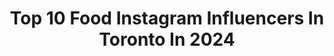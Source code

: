 ---
title: Top 10 Food Instagram Influencers In Toronto In 2024
description: >-
  Find top food Instagram influencers in Toronto in 2024. Most popular hashtags: #torontofoodie #tastetoronto #toronto #torontofood.
platform: Instagram
hits: 209
text_top: Identify the best Instagram accounts on inBeat.
text_bottom: Our platform holds 209 Instagram influencers like this in Toronto, Canada for you to connect with.
profiles:
  - username: "micheatsmuch"
    fullname: >-
      Michelle • Toronto Food Blog
    bio: >-
      🍜exploring food in Toronto and Markham 👩🏻‍💻accountant by day, foodie by night 💌dm / email for tasty partnerships
    location: "Canada"
    followers: 11063
    engagement: 557
    commentsToLikes: 0.169255
    id: clb9x52ur7oa90i23zjtnfn90
    verified: false
    hashtags: "#torontoeats, #torontofoodies, #yyzeats, #foodgasm"
  - username: "bigbellymel"
    fullname: >-
      BIG BELLY MEL🧋
    bio: >-
      📍Scarborough, ON — Food • Travel • Lifestyle — Always thinking about my next bite! — TikTok: bigbellymel 💌 Bigbellymel@gmail.com
    location: "Canada"
    followers: 14392
    engagement: 629
    commentsToLikes: 0.145280
    id: clnjn0qxno8rs0j08fr3hyxuq
    verified: false
    hashtags: "#torontofood, #worldfoodie, #scarboroughfoodie, #cewm"
  - username: "toronto_foodiediary"
    fullname: >-
      🇨🇦Toronto Foodie Diary #CANADA
    bio: >-
      👫@toronto_foodiediary |📸Original content 📍Greater #TORONTO Area & beyond 💌torontofoodiediary2018@gmail.com 🍳🍰🥞🍣🍕🌮🍜🥘🍗🍵🧋 ©️2018TFD. All rights reserved
    location: "Canada"
    followers: 19798
    engagement: 257
    commentsToLikes: 0.191372
    id: ck9wdviv0hge20j78hvnkml86
    verified: false
    hashtags: "#noodle, #torontofoodie, #torontorestaurants, #instalike"
  - username: "torontomunching"
    fullname: >-
      3 Hungry Sisters・Toronto Food & Lifestyle
    bio: >-
      🇨🇦 Toronto | Markham | GTA 💗 Want to collab? DM or email us! 💌 tomunching@gmail.com 🍰 @tiffaanylai, @miche.msl, with a @xchera on top
    location: "Canada"
    followers: 13174
    engagement: 147
    commentsToLikes: 0.453575
    id: ckyecgv2lpyyj0j233qdcm0c1
    verified: false
    hashtags: "#torontofood, #torontorestaurants, #torontoeats, #chinesefood"
  - username: "grandmalovesyoutoronto"
    fullname: >-
      Grandma Loves You
    bio: >-
      📍1084 Yonge street 📍111 Richmond Street W 100 Top places to eat in Canada by Yelp 2022/2023
    location: "Canada"
    followers: 37432
    engagement: 192
    commentsToLikes: 0.059263
    id: cks86fq6gr5v50j238dhkkpt9
    verified: false
    hashtags: "#instadaily, #food, #torontofood, #torontofoodie"
  - username: "isaiahishungry"
    fullname: >-
      Isaiah's Eats N Sips
    bio: >-
      🇨🇦 Just pics of my finds in Toronto 😋 📚 Stories showcasing my life and hobbies 📩 DM for promos, giveaways, and collabs! #IsaiahIsHungry
    location: "Canada"
    followers: 2290
    engagement: 1610
    commentsToLikes: 0.399476
    id: ck8syvvtbm7py0j780m6htocr
    verified: false
    hashtags: "#yorkdalestyle, #tastethesix, #isaiahishungry, #japanesefood"
  - username: "nourishingmegan"
    fullname: >-
      megan | vegetarian foodie 🌱
    bio: >-
      if it involves brunch or pretty drinks count me in ☁️ toronto | lifestyle ↠ @megannkim 🍵 dm/email for collabs ☻︎
    location: "Canada"
    followers: 9606
    engagement: 297
    commentsToLikes: 0.401599
    id: ckxlebfeo7ydq0j23c0wvcpyg
    verified: false
    hashtags: "#plantbased, #wtftoronto, #dishedto, #tastetoronto"
  - username: "tastesbyjade"
    fullname: >-
      Sarah Jade Amaya 🇵🇭🇨🇦
    bio: >-
      Urbanite, writer, creator, cook. Raising the next gen. tastesbyjade@gmail.com
    location: "Canada"
    followers: 20780
    engagement: 80
    commentsToLikes: 0.061437
    id: ckryuuzmx2j9u0j239512alut
    verified: false
    hashtags: "#thankyoutoronto, #6ixwalks, #cravethe6ix, #foodpornto"
  - username: "soceelicious"
    fullname: >-
      Cee ♡  Toronto | KW foodie
    bio: >-
      📍GTA | cambridge | toronto | waterloo 🎈come eat with me! 💌dm/ email for inquiries ❤️soceelicious@gmail.com
    location: "Canada"
    followers: 12244
    engagement: 627
    commentsToLikes: 0.168816
    id: cln1l5x608c560j08wsea3hei
    verified: false
    hashtags: "#torontoblogger, #yyzdateideas, #narcitytoronto, #saugacity"
  - username: "cravingthis1"
    fullname: >-
      𝗥𝗨𝗕𝗬 💜 Food Blogger | Toronto | GTA
    bio: >-
      🖊️ Food, Restaurant, Product Reviewer ✍🏼 Yelp Elite Gold | Google LG L8 🚨 PERMISSION REQUIRED to Repost 📧 Work with me via DM or Email
    location: "Canada"
    followers: 14084
    engagement: 527
    commentsToLikes: 0.263018
    id: clfb7s3o62ywv0j08f3mmz27w
    verified: false
    hashtags: "#ayce, #hotpot, #torontofoodies, #chinesehotpot"
---